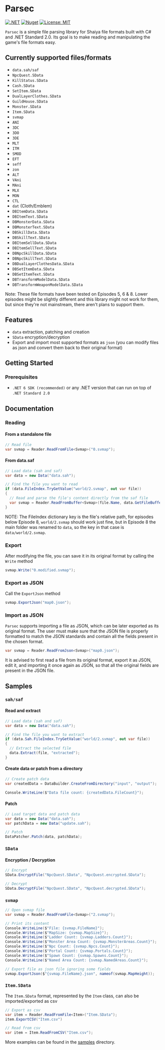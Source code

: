# Parsec

[![.NET](https://github.com/matigramirez/Parsec/actions/workflows/dotnet.yml/badge.svg?branch=main)](https://github.com/matigramirez/Parsec/actions/workflows/dotnet.yml)
[![Nuget](https://img.shields.io/nuget/v/Parsec.svg)](https://www.nuget.org/packages/Parsec/)
[![License: MIT](https://img.shields.io/badge/License-MIT-yellow.svg)](https://opensource.org/licenses/MIT)

`Parsec` is a simple file parsing library for Shaiya file formats built with C# and .NET Standard 2.0. Its goal is to
make reading and manipulating the game's file formats easy.

## Currently supported files/formats

- `data.sah/saf`
- `NpcQuest.SData`
- `KillStatus.SData`
- `Cash.SData`
- `SetItem.SData`
- `DualLayerClothes.SData`
- `GuildHouse.SData`
- `Monster.SData`
- `Item.SData`
- `svmap`
- `ANI`
- `3DC`
- `3DO`
- `3DE`
- `MLT`
- `ITM`
- `SMOD`
- `EFT`
- `seff`
- `zon`
- `ALT`
- `VAni`
- `MAni`
- `MLX`
- `MON`
- `CTL`
- `dat` (Cloth/Emblem)
- `DBItemData.SData`
- `DBItemText.SData`
- `DBMonsterData.SData`
- `DBMonsterText.SData`
- `DBSkillData.SData`
- `DBSkillText.SData`
- `DBItemSellData.SData`
- `DBItemSellText.SData`
- `DBNpcSkillData.SData`
- `DBNpcSkillText.SData`
- `DBDualLayerClothesData.SData`
- `DBSetItemData.SData`
- `DBSetItemText.SData`
- `DBTransformModelData.SData`
- `DBTransformWeaponModelData.SData`

Note: These file formats have been tested on Episodes 5, 6 & 8. Lower episodes might be slightly different and this library might not work for them,
but since they're not mainstream, there aren't plans to support them.

## Features

- `data` extraction, patching and creation
- `SData` encryption/decryption
- Export and import most supported formats as `json` (you can modify files as json and convert them back to their
  original format)

## Getting Started

### Prerequisites

- `.NET 6 SDK (recommended)` or any .NET version that can run on top of `.NET Standard 2.0`

## Documentation

### Reading

#### From a standalone file

```cs
// Read file
var svmap = Reader.ReadFromFile<Svmap>("0.svmap");
```

#### From data.saf

```cs
// Load data (sah and saf)
var data = new Data("data.sah");

// Find the file you want to read
if (data.FileIndex.TryGetValue("world/2.svmap", out var file))
{
  // Read and parse the file's content directly from the saf file
  var svmap = Reader.ReadFromBuffer<Svmap>(file.Name, data.GetFileBuffer(file));
}
```

NOTE: The FileIndex dictionary key is the file's relative path, for episodes below Episode 8, `world/2.svmap` should work just fine,
but in Episode 8 the main folder was renamed to `data`, so the key in that case is `data/world/2.svmap`.

### Export

After modifying the file, you can save it in its original format by calling the `Write` method

```cs
svmap.Write("0.modified.svmap");
```

### Export as JSON

Call the `ExportJson` method

```cs
svmap.ExportJson("map0.json");
```

### Import as JSON

`Parsec` supports importing a file as JSON, which can be later exported as its original format. The user must make sure
that the JSON file is properly formatted to match the JSON standards and contain all the fields present in the chosen
format.

```cs
var svmap = Reader.ReadFromJson<Svmap>("map0.json");
```

It is advised to first read a file from its original format, export it as JSON, edit it, and importing it once again as
JSON, so that all the original fields are present in the JSON file.

## Samples

### `sah/saf`

#### Read and extract

```cs
// Load data (sah and saf)
var data = new Data("data.sah");

// Find the file you want to extract
if (data.Sah.FileIndex.TryGetValue("world/2.svmap", out var file))
{
  // Extract the selected file
  data.Extract(file, "extracted");
}
```

#### Create data or patch from a directory

```cs
// Create patch data
var createdData = DataBuilder.CreateFromDirectory("input", "output");

Console.WriteLine($"Data file count: {createdData.FileCount}");
```

#### Patch

```cs
// Load target data and patch data
var data = new Data("data.sah");
var patchData = new Data("update.sah");

// Patch
DataPatcher.Patch(data, patchData);
```

### `SData`

#### Encryption / Decryption

```cs
// Encrypt
SData.EncryptFile("NpcQuest.SData", "NpcQuest.encrypted.SData");

// Decrypt
SData.DecryptFile("NpcQuest.SData", "NpcQuest.decrypted.SData");
```

### `svmap`

```cs
// Open svmap file
var svmap = Reader.ReadFromFile<Svmap>("2.svmap");

// Print its content
Console.WriteLine($"File: {svmap.FileName}");
Console.WriteLine($"MapSize: {svmap.MapSize}");
Console.WriteLine($"Ladder Count: {svmap.Ladders.Count}");
Console.WriteLine($"Monster Area Count: {svmap.MonsterAreas.Count}");
Console.WriteLine($"Npc Count: {svmap.Npcs.Count}");
Console.WriteLine($"Portal Count: {svmap.Portals.Count}");
Console.WriteLine($"Spawn Count: {svmap.Spawns.Count}");
Console.WriteLine($"Named Area Count: {svmap.NamedAreas.Count}");

// Export file as json file ignoring some fields
svmap.ExportJson($"{svmap.FileName}.json", nameof(svmap.MapHeight));
```

### `Item.SData`

The `Item.SData` format, represented by the `Item` class, can also be imported/exported as csv

```cs
// Export as csv
var item = Reader.ReadFromFile<Item>("Item.SData");
item.ExportCSV("Item.csv")

// Read from csv
var item = Item.ReadFromCSV("Item.csv");
```

More examples can be found in the [samples](https://github.com/matigramirez/Parsec/tree/main/samples) directory.
